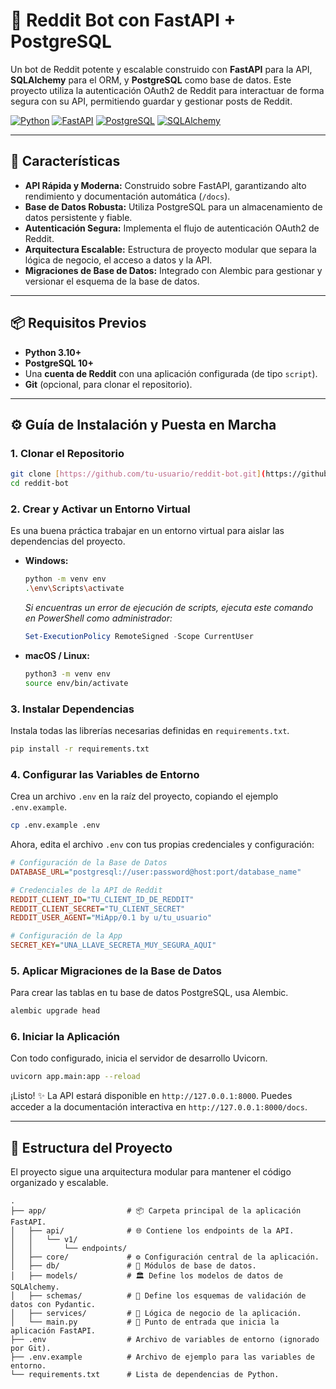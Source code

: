 # 🤖 Reddit Bot con FastAPI + PostgreSQL

Un bot de Reddit potente y escalable construido con **FastAPI** para la API, **SQLAlchemy** para el ORM, y **PostgreSQL** como base de datos. Este proyecto utiliza la autenticación OAuth2 de Reddit para interactuar de forma segura con su API, permitiendo guardar y gestionar posts de Reddit.

[![Python](https://img.shields.io/badge/Python-3.10%2B-blue?style=for-the-badge&logo=python)](https://www.python.org/)
[![FastAPI](https://img.shields.io/badge/FastAPI-0.95%2B-green?style=for-the-badge&logo=fastapi)](https://fastapi.tiangolo.com/)
[![PostgreSQL](https://img.shields.io/badge/PostgreSQL-10%2B-blue?style=for-the-badge&logo=postgresql)](https://www.postgresql.org/)
[![SQLAlchemy](https://img.shields.io/badge/SQLAlchemy-2.0%2B-red?style=for-the-badge&logo=sqlalchemy)](https://www.sqlalchemy.org/)

---

## 🚀 Características

-   **API Rápida y Moderna:** Construido sobre FastAPI, garantizando alto rendimiento y documentación automática (`/docs`).
-   **Base de Datos Robusta:** Utiliza PostgreSQL para un almacenamiento de datos persistente y fiable.
-   **Autenticación Segura:** Implementa el flujo de autenticación OAuth2 de Reddit.
-   **Arquitectura Escalable:** Estructura de proyecto modular que separa la lógica de negocio, el acceso a datos y la API.
-   **Migraciones de Base de Datos:** Integrado con Alembic para gestionar y versionar el esquema de la base de datos.

---

## 📦 Requisitos Previos

-   **Python 3.10+**
-   **PostgreSQL 10+**
-   Una **cuenta de Reddit** con una aplicación configurada (de tipo `script`).
-   **Git** (opcional, para clonar el repositorio).

---

## ⚙️ Guía de Instalación y Puesta en Marcha

### 1. Clonar el Repositorio

```bash
git clone [https://github.com/tu-usuario/reddit-bot.git](https://github.com/tu-usuario/reddit-bot.git)
cd reddit-bot
```

### 2. Crear y Activar un Entorno Virtual

Es una buena práctica trabajar en un entorno virtual para aislar las dependencias del proyecto.

-   **Windows:**
    ```bash
    python -m venv env
    .\env\Scripts\activate
    ```
    *Si encuentras un error de ejecución de scripts, ejecuta este comando en PowerShell como administrador:*
    ```powershell
    Set-ExecutionPolicy RemoteSigned -Scope CurrentUser
    ```

-   **macOS / Linux:**
    ```bash
    python3 -m venv env
    source env/bin/activate
    ```

### 3. Instalar Dependencias

Instala todas las librerías necesarias definidas en `requirements.txt`.

```bash
pip install -r requirements.txt
```

### 4. Configurar las Variables de Entorno

Crea un archivo `.env` en la raíz del proyecto, copiando el ejemplo `.env.example`.

```bash
cp .env.example .env
```

Ahora, edita el archivo `.env` con tus propias credenciales y configuración:

```ini
# Configuración de la Base de Datos
DATABASE_URL="postgresql://user:password@host:port/database_name"

# Credenciales de la API de Reddit
REDDIT_CLIENT_ID="TU_CLIENT_ID_DE_REDDIT"
REDDIT_CLIENT_SECRET="TU_CLIENT_SECRET"
REDDIT_USER_AGENT="MiApp/0.1 by u/tu_usuario"

# Configuración de la App
SECRET_KEY="UNA_LLAVE_SECRETA_MUY_SEGURA_AQUI"
```

### 5. Aplicar Migraciones de la Base de Datos

Para crear las tablas en tu base de datos PostgreSQL, usa Alembic.

```bash
alembic upgrade head
```

### 6. Iniciar la Aplicación

Con todo configurado, inicia el servidor de desarrollo Uvicorn.

```bash
uvicorn app.main:app --reload
```

¡Listo! ✨ La API estará disponible en `http://127.0.0.1:8000`. Puedes acceder a la documentación interactiva en `http://127.0.0.1:8000/docs`.

---

## 📁 Estructura del Proyecto

El proyecto sigue una arquitectura modular para mantener el código organizado y escalable.

```
.
├── app/                  # 📦 Carpeta principal de la aplicación FastAPI.
│   ├── api/              # 🌐 Contiene los endpoints de la API.
│   │   └── v1/
│   │       └── endpoints/
│   ├── core/             # ⚙️ Configuración central de la aplicación.
│   ├── db/               # 💾 Módulos de base de datos.
│   ├── models/           # 🏛️ Define los modelos de datos de SQLAlchemy.
│   ├── schemas/          # 📝 Define los esquemas de validación de datos con Pydantic.
│   ├── services/         # 🧠 Lógica de negocio de la aplicación.
│   └── main.py           # 🚀 Punto de entrada que inicia la aplicación FastAPI.
├── .env                  # Archivo de variables de entorno (ignorado por Git).
├── .env.example          # Archivo de ejemplo para las variables de entorno.
└── requirements.txt      # Lista de dependencias de Python.
```